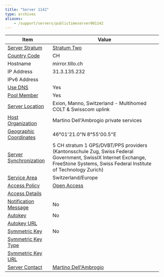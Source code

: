 ```yaml
---
title: "Server 1142"
type: archives
aliases:
    - /support/servers/publictimeserver001142
---
```


| Item | Value |
| ----- | ----- |
| [Server Stratum](/support/servers/serverstratum) | [Stratum Two](/support/servers/stratumtwotimeservers) |
| [Country Code](/support/servers/countrycode) | CH |
| Hostname |  mirror.tillo.ch |
| IP Address |  31.3.135.232 |
| IPv6 Address | |
| [Use DNS](/support/servers/usedns) | Yes |
| [Pool Member](/support/servers/poolmember) | Yes |
| [Server Location](/support/servers/serverlocation) |  Exion, Manno, Switzerland - Multihomed COLT & Swisscom uplink |
| [Host Organization](/support/servers/hostorganization) |  Martino Dell'Ambrogio private services |
| [ Geographic Coordinates](/support/servers/geographiccoordinates) |  46°01'21.0"N 8°55'00.5"E |
| [Server Synchronization](/support/servers/serversynchronization) |  5 CH stratum 1 GPS/DVBT/PPS providers (Kantonsschule Zug, Swiss Federal Government, SwissIX Internet Exchange, FreeStone Systems, Swiss Federal Institute of Technology Zurich)  |
| [Service Area](/support/servers/servicearea) |  Switzerland/Europe |
| [Access Policy](/support/servers/accesspolicy) | [Open Access](/support/servers/openaccess) |
| [Access Details](/support/servers/accessdetails) |  |
| [Notification Message](/support/servers/notificationmessage) | No |
| [Autokey](/support/servers/autokey) | No |
| [Autokey URL](/support/servers/autokeyurl) | |
| [Symmetric Key](/support/servers/symmetrickey) | No |
| [Symmetric Key Type](/support/servers/symmetrickeytype) | |
| [Symmetric Key URL](/support/servers/symmetrickeyurl) | |
| [Server Contact](/support/servers/servercontact) | [Martino Dell'Ambrogio](mailto:tillo@tillo.ch) |